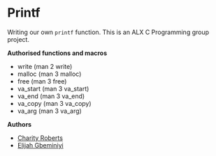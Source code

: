 # **Printf**
Writing our own `printf` function. This is an ALX C Programming group project.

**Authorised functions and macros**
- write (man 2 write)
- malloc (man 3 malloc)
- free (man 3 free)
- va_start (man 3 va_start)
- va_end (man 3 va_end)
- va_copy (man 3 va_copy)
- va_arg (man 3 va_arg)

**Authors**
- [Charity Roberts](https://github.com/InioluwaR)
- [Elijah Gbeminiyi](https://github.com/elijahgbeminiyi)
